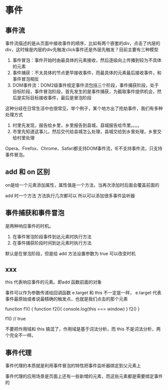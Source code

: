 # 事件

## 事件流

事件流描述的是从页面中接收事件的顺序，比如有两个嵌套的div，点击了内层的div，这时候是内层的div先触发click事件还是外层先触发？目前主要有三种模型

1. 事件冒泡：事件开始时由最具体的元素接收，然后逐级向上传播到较为不具体的元素
2. 事件捕获：不太具体的节点更早接收事件，而最具体的元素最后接收事件，和事件冒泡相反
3. DOM事件流：DOM2级事件规定事件流包括三个阶段，事件捕获阶段，处于目标阶段，事件冒泡阶段，首先发生的是事件捕获，为截取事件提供机会，然后是实际目标接收事件，最后是冒泡阶段

这种分歧在日常生活中也很常见，举个例子，某个地方出了抢劫事件，我们有多种处理方式

1. 村里先发现，报告给乡里，乡里报告到县城，县城报告给市里。。。。
2. 市里先知道这事儿，然后交代给县城怎么处理，县城交给到乡里处理，乡里交给村里处理

Opera、Firefox、Chrome、Safari都支持DOM事件流，IE不支持事件流，只支持事件冒泡。

## add 和 on 区别

on是给一个元素添加属性，属性值是一个方法，当再次添加时后面会覆盖前面的

add 时一个方法 方法执行几次都可以 所以可以添加很多事件监听器

## 事件捕获和事件冒泡

是两种响应事件的时机。

1. 在事件冒泡阶段事件到达元素时执行方法
2. 在事件捕获阶段时间到达元素时执行方法

默认是在冒泡阶段，但是给 add 方法设置参数为 true 可以改变时机

## xxx

this 代表响应事件的元素。即add 函数前面的对象

事件可以作为参数传递给回调函数 e.target 和 this 不一定是一样， e.target 代表事件最原始或者说最精确的触发点，也就是我们点击的那个元素



function f1() {
  function f2(){
    console.log(this === window)
}
f2()
}

f1()  // true

不要把作用域和 this 搞混了，作用域是基于词法分析，而 this 不是词法分析，两个完全不一样。

## 事件代理

事件代理的本质就是利用事件冒泡的特性把事件监听器绑定到父元素上

事件代理的应用场景是页面上还有一些新增的元素，而这些元素都是需要绑定事件的